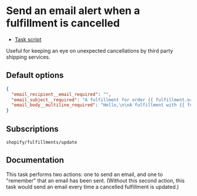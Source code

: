 # Send an email alert when a fulfillment is cancelled

* [Task script](./script.liquid)

Useful for keeping an eye on unexpected cancellations by third party shipping services.

## Default options

```json
{
  "email_recipient__email_required": "",
  "email_subject__required": "A fulfillment for order {{ fulfillment.order.name | default: \"an order\" }} was cancelled",
  "email_body__multiline_required": "Hello,\n\nA fulfillment with {{ fulfillment.line_items.size }} line item(s) was cancelled.\n\n<a href=\"https://{{ shop.domain }}/admin/orders/{{ fulfillment.order.id }}\">Manage this order in Shopify</a>\n\nThanks,\nMechanic, for {{ shop.name }}"
}
```

## Subscriptions

```liquid
shopify/fulfillments/update
```

## Documentation

This task performs two actions: one to send an email, and one to "remember" that an email has been sent. (Without this second action, this task would send an email every time a cancelled fulfillment is updated.)